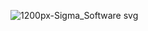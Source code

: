 ![1200px-Sigma_Software svg](https://user-images.githubusercontent.com/57957337/171966881-9fab364b-374b-484e-9cd2-f9c6016fd278.png)